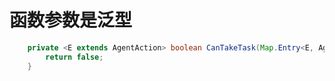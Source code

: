 # 函数参数是泛型

```Java
    private <E extends AgentAction> boolean CanTakeTask(Map.Entry<E, AgentSignature> entry){
        return false;
    }
```